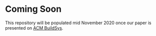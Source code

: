 # Coming Soon

This repository will be populated mid November 2020 once our paper is presented on [ACM BuildSys](http://buildsys.acm.org/2020/).
